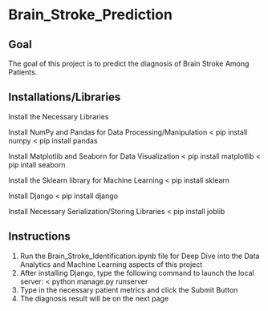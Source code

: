 # Brain_Stroke_Prediction

## Goal
The goal of this project is to predict the diagnosis of Brain Stroke Among Patients.

## Installations/Libraries
Install the Necessary Libraries

Install NumPy and Pandas for Data Processing/Manipulation
< pip install numpy
< pip install pandas

Install Matplotlib and Seaborn for Data Visualization
< pip install matplotlib
< pip intall seaborn

Install the Sklearn library for Machine Learning
< pip install sklearn

Install Django
< pip install django

Install Necessary Serialization/Storing Libraries
< pip install joblib

## Instructions
1. Run the Brain_Stroke_Identification.ipynb file for Deep Dive into the Data Analytics and Machine Learning aspects of this project
2. After installing Django, type the following command to launch the local server:
   < python manage.py runserver
3. Type in the necessary patient metrics and click the Submit Button
4. The diagnosis result will be on the next page

